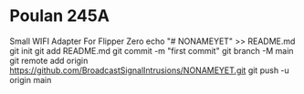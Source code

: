 # Poulan 245A
Small WIFI Adapter For Flipper Zero
echo "# NONAMEYET" >> README.md
git init
git add README.md
git commit -m "first commit"
git branch -M main
git remote add origin https://github.com/BroadcastSignalIntrusions/NONAMEYET.git
git push -u origin main
